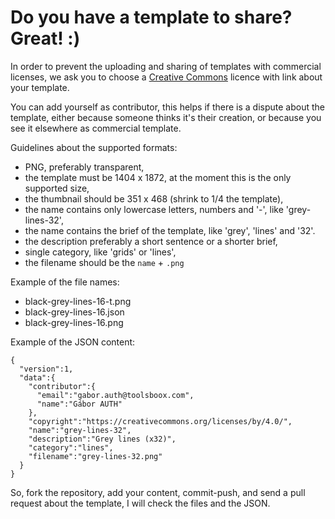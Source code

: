 # Do you have a template to share? Great! :)

In order to prevent the uploading and sharing of templates with commercial licenses, we ask you to choose a [Creative Commons](https://creativecommons.org/) licence with link about your template.

You can add yourself as contributor, this helps if there is a dispute about the template, either because someone thinks it's their creation, or because you see it elsewhere as commercial template.

Guidelines about the supported formats:
- PNG, preferably transparent,
- the template must be 1404 x 1872, at the moment this is the only supported size,
- the thumbnail should be 351 x 468 (shrink to 1/4 the template),
- the name contains only lowercase letters, numbers and '-', like 'grey-lines-32',
- the name contains the brief of the template, like 'grey', 'lines' and '32'.
- the description preferably a short sentence or a shorter brief,
- single category, like 'grids' or 'lines',
- the filename should be the `name` + `.png`

Example of the file names:
- black-grey-lines-16-t.png
- black-grey-lines-16.json
- black-grey-lines-16.png

Example of the JSON content:
```
{
  "version":1,
  "data":{
    "contributor":{
      "email":"gabor.auth@toolsboox.com",
      "name":"Gábor AUTH"
    },
    "copyright":"https://creativecommons.org/licenses/by/4.0/",
    "name":"grey-lines-32",
    "description":"Grey lines (x32)",
    "category":"lines",
    "filename":"grey-lines-32.png"
  }
}
```

So, fork the repository, add your content, commit-push, and send a pull request about the template, I will check the files and the JSON.

